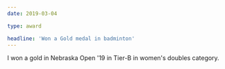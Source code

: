 ```yaml
---
date: 2019-03-04

type: award

headline: 'Won a Gold medal in badminton'
---
```


I won a gold in Nebraska Open '19 in Tier-B in women's doubles category.